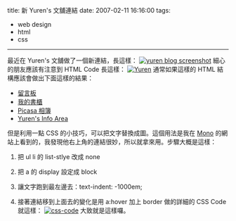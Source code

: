 title: 新 Yuren's 文舖連結
date: 2007-02-11 16:16:00
tags: 
- web design
- html
- css
---

最近在 Yuren's 文舖做了一個新連結，長這樣：
[![yuren blog screenshot](http://farm1.static.flickr.com/177/385270768_bd52f36fb6_o.gif)](http://www.flickr.com/photos/yurenju/385270768/ "Photo Sharing")
細心的朋友應該有注意到 HTML Code 長這樣：
[![Yuren](http://farm1.static.flickr.com/134/386356659_379f2bd7db_o.gif)](http://www.flickr.com/photos/yurenju/386356659/ "Photo Sharing")
通常如果這樣的 HTML 結構應該會做出下面這樣的結果：
<div id="quicklinks">

*   [留言板](https://www2.blogger.com/comment.g?blogID=6487608&postID=1453298338395039651)
*   [我的書櫃](http://www.anobii.com/people/yurenju/)
*   [Picasa 相簿](http://picasaweb.google.com/yurenju)
*   [Yuren's Info Area](http://yurinfore.blogspot.com/)</div>但是利用一點 CSS 的小技巧，可以把文字替換成圖。這個用法是我在 [Mono](http://www.mono-project.com/Main_Page) 的網站上看到的，我發現他右上角的連結很妙，所以就拿來用。步驟大概是這樣：

1.  把 ul li 的 list-stlye 改成 none
2.  把 a 的 display 設定成 block

3.  讓文字跑到最左邊去：text-indent: -1000em;
4.  接著連結移到上面去的變化是用 a:hover 加上 border 做的詳細的 CSS Code 就這樣：
[![css-code](http://farm1.static.flickr.com/75/386361353_7bbcf467c7_o.gif)](http://www.flickr.com/photos/yurenju/386361353/ "Photo Sharing")
大致就是這樣囉。